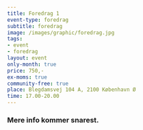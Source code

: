 ```yaml
---
title: Foredrag 1
event-type: foredrag
subtitle: foredrag
image: /images/graphic/foredrag.jpg
tags:
- event
- foredrag
layout: event
only-month: true
price: 750,-
ex-moms: true
community-free: true
place: Blegdamsvej 104 A, 2100 København Ø
time: 17.00-20.00
---
```


### Mere info kommer snarest.